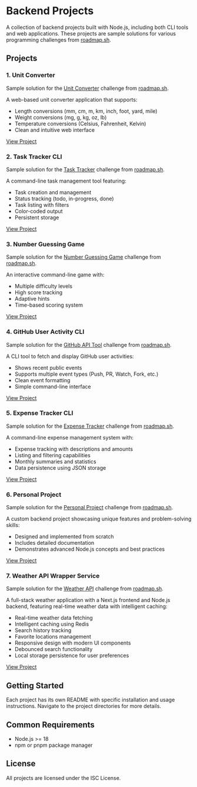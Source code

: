 # Backend Projects

A collection of backend projects built with Node.js, including both CLI tools and web applications. These projects are sample solutions for various programming challenges from [roadmap.sh](https://roadmap.sh/).

## Projects

### 1. Unit Converter

Sample solution for the [Unit Converter](https://roadmap.sh/projects/unit-converter) challenge from [roadmap.sh](https://roadmap.sh/).

A web-based unit converter application that supports:

- Length conversions (mm, cm, m, km, inch, foot, yard, mile)
- Weight conversions (mg, g, kg, oz, lb)
- Temperature conversions (Celsius, Fahrenheit, Kelvin)
- Clean and intuitive web interface

[View Project](./unit-converter)

### 2. Task Tracker CLI

Sample solution for the [Task Tracker](https://roadmap.sh/projects/task-tracker) challenge from [roadmap.sh](https://roadmap.sh/).

A command-line task management tool featuring:

- Task creation and management
- Status tracking (todo, in-progress, done)
- Task listing with filters
- Color-coded output
- Persistent storage

[View Project](./task-tracker-cli)

### 3. Number Guessing Game

Sample solution for the [Number Guessing Game](https://roadmap.sh/projects/number-guessing-game) challenge from [roadmap.sh](https://roadmap.sh/).

An interactive command-line game with:

- Multiple difficulty levels
- High score tracking
- Adaptive hints
- Time-based scoring system

[View Project](./number-guessing-game)

### 4. GitHub User Activity CLI

Sample solution for the [GitHub API Tool](https://roadmap.sh/projects/github-api-tool) challenge from [roadmap.sh](https://roadmap.sh/).

A CLI tool to fetch and display GitHub user activities:

- Shows recent public events
- Supports multiple event types (Push, PR, Watch, Fork, etc.)
- Clean event formatting
- Simple command-line interface

[View Project](./github-user-activity)

### 5. Expense Tracker CLI

Sample solution for the [Expense Tracker](https://roadmap.sh/projects/expense-tracker) challenge from [roadmap.sh](https://roadmap.sh/).

A command-line expense management system with:

- Expense tracking with descriptions and amounts
- Listing and filtering capabilities
- Monthly summaries and statistics
- Data persistence using JSON storage

[View Project](./expense-tracker)

### 6. Personal Project

Sample solution for the [Personal Project](https://roadmap.sh/projects/personal-blog) challenge from [roadmap.sh](https://roadmap.sh/).

A custom backend project showcasing unique features and problem-solving skills:

- Designed and implemented from scratch
- Includes detailed documentation
- Demonstrates advanced Node.js concepts and best practices

[View Project](./personal-project)

### 7. Weather API Wrapper Service

Sample solution for the [Weather API](https://roadmap.sh/projects/weather-api-wrapper-service) challenge from [roadmap.sh](https://roadmap.sh/).

A full-stack weather application with a Next.js frontend and Node.js backend, featuring real-time weather data with intelligent caching:

- Real-time weather data fetching
- Intelligent caching using Redis
- Search history tracking
- Favorite locations management
- Responsive design with modern UI components
- Debounced search functionality
- Local storage persistence for user preferences

[View Project](./weather-api-wrapper-service)

## Getting Started

Each project has its own README with specific installation and usage instructions. Navigate to the project directories for more details.

## Common Requirements

- Node.js >= 18
- npm or pnpm package manager

## License

All projects are licensed under the ISC License.

